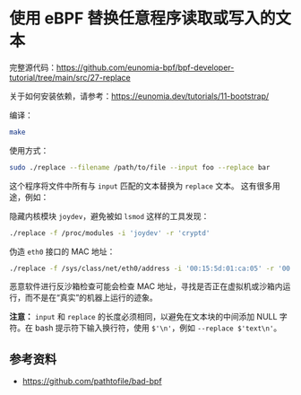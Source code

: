 # 使用 eBPF 替换任意程序读取或写入的文本

完整源代码：<https://github.com/eunomia-bpf/bpf-developer-tutorial/tree/main/src/27-replace> 

关于如何安装依赖，请参考：<https://eunomia.dev/tutorials/11-bootstrap/>

编译：

```bash
make
```

使用方式：

```sh
sudo ./replace --filename /path/to/file --input foo --replace bar
```

这个程序将文件中所有与 `input` 匹配的文本替换为 `replace` 文本。
这有很多用途，例如：

隐藏内核模块 `joydev`，避免被如 `lsmod` 这样的工具发现：

```bash
./replace -f /proc/modules -i 'joydev' -r 'cryptd'
```

伪造 `eth0` 接口的 MAC 地址：

```bash
./replace -f /sys/class/net/eth0/address -i '00:15:5d:01:ca:05' -r '00:00:00:00:00:00'
```

恶意软件进行反沙箱检查可能会检查 MAC 地址，寻找是否正在虚拟机或沙箱内运行，而不是在“真实”的机器上运行的迹象。

**注意：** `input` 和 `replace` 的长度必须相同，以避免在文本块的中间添加 NULL 字符。在 bash 提示符下输入换行符，使用 `$'\n'`，例如 `--replace $'text\n'`。

## 参考资料

- <https://github.com/pathtofile/bad-bpf>
